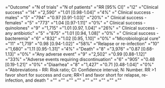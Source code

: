 ="Outcome"	="N of trials"	="N of patients"	="RR [95% CI]"	="I2"
="Clinical success"	="14"	="2,590"	="1.01 [0.98-1.04]"	="4%"
=" Clinical success - males"	="5"	="794"	="0.97 [0.91-1.03]"	="20%"
=" Clinical success - females"	="5"	="773"	="1.04 [0.97-1.11]"	="0%"
=" Clinical success - quinolones"	="9"	="1,715"	="1.01 [0.97, 1.04]"	="26%"
=" Clinical success - any antibiotic"	="5"	="875"	="1.01 [0.94, 1.08]"	="0%"
=" Clinical success - bacteremia"	="6"	="832"	="1.02 [0.95, 1.10]"	="0%"
="Microbiological cure"	="11"	="1,719"	="0.98 [0.94-1.02]"	="58%"
="Relapse or re-infection"	="10"	="1,680"	="1.11 [0.95-1.31]"	="4%"
="Death"	="8"	="3,976"	="0.87 [0.68-1.13]"	="0%"
="Any adverse event"	="9"	="2,502"	="0.99 [0.88-1.12]"	="33%"
="Adverse events requiring discontinuation"	="6"	="905"	="0.48 [0.19-1.21]"	="0%"
="Diaarhea"	="8"	="1,427"	="0.71 [0.48-1.04]"	="0%"
="Abbreviations - RR: Risk ratio; CI: Confidence interval; N: Number. RR >1 favor short for success and cure; 
RR<1 and favor short for relapse, re-infection, and death
"	=""	=""	=""	=""
=""	=""	=""	=""	=""
